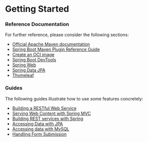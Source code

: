# Getting Started

### Reference Documentation
For further reference, please consider the following sections:

* [Official Apache Maven documentation](https://maven.apache.org/guides/index.html)
* [Spring Boot Maven Plugin Reference Guide](https://docs.spring.io/spring-boot/docs/3.0.10-SNAPSHOT/maven-plugin/reference/html/)
* [Create an OCI image](https://docs.spring.io/spring-boot/docs/3.0.10-SNAPSHOT/maven-plugin/reference/html/#build-image)
* [Spring Boot DevTools](https://docs.spring.io/spring-boot/docs/3.0.10-SNAPSHOT/reference/htmlsingle/index.html#using.devtools)
* [Spring Web](https://docs.spring.io/spring-boot/docs/3.0.10-SNAPSHOT/reference/htmlsingle/index.html#web)
* [Spring Data JPA](https://docs.spring.io/spring-boot/docs/3.0.10-SNAPSHOT/reference/htmlsingle/index.html#data.sql.jpa-and-spring-data)
* [Thymeleaf](https://docs.spring.io/spring-boot/docs/3.0.10-SNAPSHOT/reference/htmlsingle/index.html#web.servlet.spring-mvc.template-engines)

### Guides
The following guides illustrate how to use some features concretely:

* [Building a RESTful Web Service](https://spring.io/guides/gs/rest-service/)
* [Serving Web Content with Spring MVC](https://spring.io/guides/gs/serving-web-content/)
* [Building REST services with Spring](https://spring.io/guides/tutorials/rest/)
* [Accessing Data with JPA](https://spring.io/guides/gs/accessing-data-jpa/)
* [Accessing data with MySQL](https://spring.io/guides/gs/accessing-data-mysql/)
* [Handling Form Submission](https://spring.io/guides/gs/handling-form-submission/)

